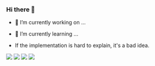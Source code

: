 ### Hi there 👋

- 🔭 I’m currently working on ...
  
- 🌱 I’m currently learning ...
- If the implementation is hard to explain, it's a bad idea.
 <img src='https://img.shields.io/badge/Python-3776AB?style=for-the-badge&logo=python&logoColor=white'>
 <img src='https://img.shields.io/badge/Linux-FCC624?style=for-the-badge&logo=linux&logoColor=black'>
 <img src='https://img.shields.io/badge/Ubuntu-E95420?style=for-the-badge&logo=ubuntu&logoColor=white'>
 <img src='https://github-readme-stats.vercel.app/api?username={lleonardobr}&theme=blue-green'>
 

<!--
**lleonardobr/lleonardobr** is a ✨ _special_ ✨ repository because its `README.md` (this file) appears on your GitHub profile.

Here are some ideas to get you started:

- 🔭 I’m currently working on ...
- 🌱 I’m currently learning ...
- 👯 I’m looking to collaborate on ...
- 🤔 I’m looking for help with ...
- 💬 Ask me about ...
- 📫 How to reach me: ...
- 😄 Pronouns: ...
- ⚡ Fun fact: ...
-->
